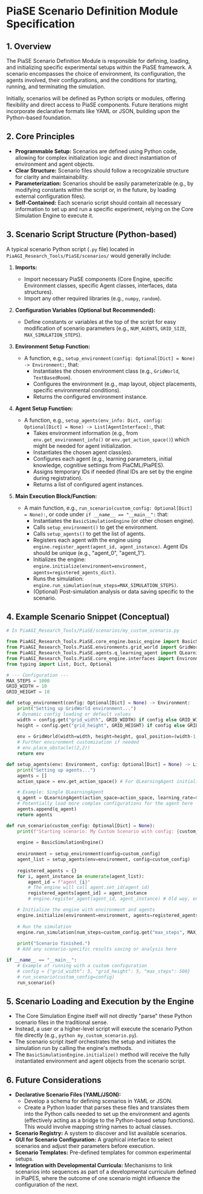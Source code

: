 # PiaSE Scenario Definition Module Specification

## 1. Overview

The PiaSE Scenario Definition Module is responsible for defining, loading, and initializing specific experimental setups within the PiaSE framework. A scenario encompasses the choice of environment, its configuration, the agents involved, their configurations, and the conditions for starting, running, and terminating the simulation.

Initially, scenarios will be defined as Python scripts or modules, offering flexibility and direct access to PiaSE components. Future iterations might incorporate declarative formats like YAML or JSON, building upon the Python-based foundation.

## 2. Core Principles

*   **Programmable Setup:** Scenarios are defined using Python code, allowing for complex initialization logic and direct instantiation of environment and agent objects.
*   **Clear Structure:** Scenario files should follow a recognizable structure for clarity and maintainability.
*   **Parameterization:** Scenarios should be easily parameterizable (e.g., by modifying constants within the script or, in the future, by loading external configuration files).
*   **Self-Contained:** Each scenario script should contain all necessary information to set up and run a specific experiment, relying on the Core Simulation Engine to execute it.

## 3. Scenario Script Structure (Python-based)

A typical scenario Python script (`.py` file) located in `PiaAGI_Research_Tools/PiaSE/scenarios/` would generally include:

1.  **Imports:**
    *   Import necessary PiaSE components (Core Engine, specific Environment classes, specific Agent classes, interfaces, data structures).
    *   Import any other required libraries (e.g., `numpy`, `random`).

2.  **Configuration Variables (Optional but Recommended):**
    *   Define constants or variables at the top of the script for easy modification of scenario parameters (e.g., `NUM_AGENTS`, `GRID_SIZE`, `MAX_SIMULATION_STEPS`).

3.  **Environment Setup Function:**
    *   A function, e.g., `setup_environment(config: Optional[Dict] = None) -> Environment:`, that:
        *   Instantiates the chosen environment class (e.g., `GridWorld`, `TextBasedRoom`).
        *   Configures the environment (e.g., map layout, object placements, specific environmental conditions).
        *   Returns the configured environment instance.

4.  **Agent Setup Function:**
    *   A function, e.g., `setup_agents(env_info: Dict, config: Optional[Dict] = None) -> List[AgentInterface]:`, that:
        *   Takes environment information (e.g., from `env.get_environment_info()` or `env.get_action_space()`) which might be needed for agent initialization.
        *   Instantiates the chosen agent class(es).
        *   Configures each agent (e.g., learning parameters, initial knowledge, cognitive settings from PiaCML/PiaPES).
        *   Assigns temporary IDs if needed (final IDs are set by the engine during registration).
        *   Returns a list of configured agent instances.

5.  **Main Execution Block/Function:**
    *   A main function, e.g., `run_scenario(custom_config: Optional[Dict] = None):`, or code under `if __name__ == "__main__":` that:
        *   Instantiates the `BasicSimulationEngine` (or other chosen engine).
        *   Calls `setup_environment()` to get the environment.
        *   Calls `setup_agents()` to get the list of agents.
        *   Registers each agent with the engine using `engine.register_agent(agent_id, agent_instance)`. Agent IDs should be unique (e.g., "agent_0", "agent_1").
        *   Initializes the engine: `engine.initialize(environment=environment, agents=registered_agents_dict)`.
        *   Runs the simulation: `engine.run_simulation(num_steps=MAX_SIMULATION_STEPS)`.
        *   (Optional) Post-simulation analysis or data saving specific to the scenario.

## 4. Example Scenario Snippet (Conceptual)

```python
# In PiaAGI_Research_Tools/PiaSE/scenarios/my_custom_scenario.py

from PiaAGI_Research_Tools.PiaSE.core_engine.basic_engine import BasicSimulationEngine
from PiaAGI_Research_Tools.PiaSE.environments.grid_world import GridWorld # Example
from PiaAGI_Research_Tools.PiaSE.agents.q_learning_agent import QLearningAgent # Example
from PiaAGI_Research_Tools.PiaSE.core_engine.interfaces import Environment, AgentInterface
from typing import List, Dict, Optional

# --- Configuration ---
MAX_STEPS = 1000
GRID_WIDTH = 10
GRID_HEIGHT = 10

def setup_environment(config: Optional[Dict] = None) -> Environment:
    print("Setting up GridWorld environment...")
    # Dynamic config loading or default values
    width = config.get("grid_width", GRID_WIDTH) if config else GRID_WIDTH
    height = config.get("grid_height", GRID_HEIGHT) if config else GRID_HEIGHT
    
    env = GridWorld(width=width, height=height, goal_position=(width-1, height-1))
    # Further environment customization if needed
    # env.place_obstacle((2,2))
    return env

def setup_agents(env: Environment, config: Optional[Dict] = None) -> List[AgentInterface]:
    print("Setting up agents...")
    agents = []
    action_space = env.get_action_space() # For QLearningAgent initialization

    # Example: Single QLearningAgent
    q_agent = QLearningAgent(action_space=action_space, learning_rate=0.1, discount_factor=0.9)
    # Potentially load more complex configurations for the agent here
    agents.append(q_agent)
    return agents

def run_scenario(custom_config: Optional[Dict] = None):
    print(f"Starting scenario: My Custom Scenario with config: {custom_config}")
    
    engine = BasicSimulationEngine()
    
    environment = setup_environment(config=custom_config)
    agent_list = setup_agents(env=environment, config=custom_config)
    
    registered_agents = {}
    for i, agent_instance in enumerate(agent_list):
        agent_id = f"agent_{i}"
        # The engine will call agent.set_id(agent_id)
        registered_agents[agent_id] = agent_instance 
        # engine.register_agent(agent_id, agent_instance) # Old way, engine.initialize will handle it

    # Initialize the engine with environment and agents
    engine.initialize(environment=environment, agents=registered_agents, scenario_config=custom_config)
    
    # Run the simulation
    engine.run_simulation(num_steps=custom_config.get("max_steps", MAX_STEPS) if custom_config else MAX_STEPS)
    
    print("Scenario finished.")
    # Add any scenario-specific results saving or analysis here

if __name__ == "__main__":
    # Example of running with a custom configuration
    # config = {"grid_width": 5, "grid_height": 5, "max_steps": 500}
    # run_scenario(custom_config=config)
    run_scenario()

```

## 5. Scenario Loading and Execution by the Engine

*   The Core Simulation Engine itself will not directly "parse" these Python scenario files in the traditional sense.
*   Instead, a user or a higher-level script will execute the scenario Python file directly (e.g., `python my_custom_scenario.py`).
*   The scenario script itself orchestrates the setup and initiates the simulation run by calling the engine's methods.
*   The `BasicSimulationEngine.initialize()` method will receive the fully instantiated environment and agent objects from the scenario script.

## 6. Future Considerations

*   **Declarative Scenario Files (YAML/JSON):**
    *   Develop a schema for defining scenarios in YAML or JSON.
    *   Create a Python loader that parses these files and translates them into the Python calls needed to set up the environment and agents (effectively acting as a bridge to the Python-based setup functions). This would involve mapping string names to actual classes.
*   **Scenario Registry:** A system to discover and list available scenarios.
*   **GUI for Scenario Configuration:** A graphical interface to select scenarios and adjust their parameters before execution.
*   **Scenario Templates:** Pre-defined templates for common experimental setups.
*   **Integration with Developmental Curricula:** Mechanisms to link scenarios into sequences as part of a developmental curriculum defined in PiaPES, where the outcome of one scenario might influence the configuration of the next.
```
